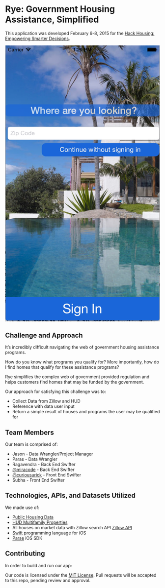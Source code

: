# Rye: Government Housing Assistance, Simplified

This application was developed February 6-8, 2015 for the [Hack Housing: Empowering Smarter Decisions](http://www.zillow.com/wikipages/Hack-Housing-Empowering-Smarter-Decisions-Contest/).

![Isn't our app beautiful?!](screenshot.jpg)

## Challenge and Approach

It’s incredibly difficult navigating the web of government housing assistance programs. 

How do you know what programs you qualify for? More importantly, how do I find homes that qualify for these assistance programs?

Rye simplifies the complex web of government provided regulation and helps customers find homes that may be funded by the government.

Our approach for satisfying this challenge was to:

- Collect Data from Zillow and HUD
- Reference with data user input
- Return a simple result of houses and programs the user may be qualified for


## Team Members

Our team is comprised of:
- Jason - Data Wrangler/Project Manager
- Paras - Data Wrangler
- Ragavendra - Back End Swifter
- [@miracode](http://github.com/miracode) - Back End Swifter
- [@curiousurick](http://github.com/curiousurick) - Front End Swifter
- Subha - Front End Swifter


## Technologies, APIs, and Datasets Utilized

We made use of:

- [Public Housing Data](http://zillowhack.hud.opendata.arcgis.com/datasets/2a462f6b548e4ab8bfd9b2523a3db4e2_0)
- [HUD Multifamily Properties](http://zillowhack.hud.opendata.arcgis.com/datasets/c55eb46fbc3b472cabd0c2a41f805261_0)
- All houses on market data with Zillow search API [Zillow API](http://www.zillow.com/howto/api/GetSearchResults.htm)
- [Swift](https://developer.apple.com/swift/) programming language for iOS
- [Parse](https://parse.com/) iOS SDK

## Contributing

In order to build and run our app:


Our code is licensed under the [MIT License](LICENSE.md). Pull requests will be accepted to this repo, pending review and approval.
